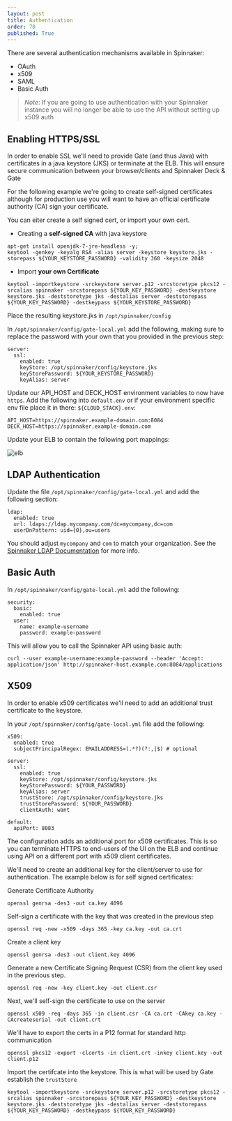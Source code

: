 ```yaml
---
layout: post
title: Authentication
order: 70
published: True
---
```


There are several authentication mechanisms available in Spinnaker:

* OAuth
* x509
* SAML
* Basic Auth

> *Note*: If you are going to use authentication with your Spinnaker instance you will no longer be able to use the API without setting up x509 auth

## Enabling HTTPS/SSL
In order to enable SSL we'll need to provide Gate (and thus Java) with certificates in a java keystore (JKS) or terminate at the ELB.  This will ensure secure communication between your browser/clients and Spinnaker Deck & Gate

For the following example we're going to create self-signed certificates although for production use you will want to have an official certificate authority (CA) sign your certificate.

You can eiter create a self signed cert, or import your own cert.

- Creating a **self-signed CA** with java keystore
```
apt-get install openjdk-7-jre-headless -y;
keytool -genkey -keyalg RSA -alias server -keystore keystore.jks -storepass ${YOUR_KEYSTORE_PASSWORD} -validity 360 -keysize 2048
```

 - Import **your own Certificate**
```
keytool -importkeystore -srckeystore server.p12 -srcstoretype pkcs12 -srcalias spinnaker -srcstorepass ${YOUR_KEY_PASSWORD} -destkeystore keystore.jks -deststoretype jks -destalias server -deststorepass ${YOUR_KEY_PASSWORD} -destkeypass ${YOUR_KEYSTORE_PASSWORD}
```

Place the resulting keystore.jks in `/opt/spinnaker/config`

In `/opt/spinnaker/config/gate-local.yml` add the following, making sure to replace the password with your own that you provided in the previous step:

```
server:
  ssl:
    enabled: true
    keyStore: /opt/spinnaker/config/keystore.jks
    keyStorePassword: ${YOUR_KEYSTORE_PASSWORD}
    keyAlias: server
```

Update our API_HOST and DECK_HOST environment variables to now have `https`. Add the following into `default.env` or if your environment specific env file place it in there: `${CLOUD_STACK}.env`:

```
API_HOST=https://spinnaker.example-domain.com:8084
DECK_HOST=https://spinnaker.example-domain.com
```

Update your ELB to contain the following port mappings:

![elb](https://cl.ly/3i0o0b38103J/Image%202017-05-05%20at%203.42.27%20PM.png)


## LDAP Authentication

Update the file `/opt/spinnaker/config/gate-local.yml` and add the following section:

```
ldap:
  enabled: true
  url: ldaps://ldap.mycompany.com/dc=mycompany,dc=com
  userDnPattern: uid={0},ou=users
```

You should adjust `mycompany` and `com` to match your organization.
See the [Spinnaker LDAP Documentation](https://www.spinnaker.io/setup/security/authentication/ldap/)
for more info.

## Basic Auth

In `/opt/spinnaker/config/gate-local.yml` add the following:

```
security:
  basic:
    enabled: true
  user:
    name: example-username
    password: example-password
```

This will allow you to call the Spinnaker API using basic auth:

`curl --user example-username:example-password --header 'Accept: application/json' http://spinnaker-host.example.com:8084/applications`


## X509

In order to enable x509 certificates we'll need to add an additional trust certificate to the keystore.

In your `/opt/spinnaker/config/gate-local.yml` file add the following:

```
x509:
  enabled: true
  subjectPrincipalRegex: EMAILADDRESS=(.*?)(?:,|$) # optional

server:
  ssl:
    enabled: true
    keyStore: /opt/spinnaker/config/keystore.jks
    keyStorePassword: ${YOUR_PASSWORD}
    keyAlias: server
    trustStore: /opt/spinnaker/config/keystore.jks
    trustStorePassword: ${YOUR_PASSWORD}
    clientAuth: want

default:
  apiPort: 8083
```

The configuration adds an additional port for x509 certificates. This is so you can terminate HTTPS to end-users of the UI on the ELB and continue using API on a different port with x509 client certificates.   

We'll need to create an additional key for the client/server to use for authentication.  The example below is for self signed certificates:

Generate Certificate Authority

```
openssl genrsa -des3 -out ca.key 4096
```

Self-sign a certificate with the key that was created in the previous step
```
openssl req -new -x509 -days 365 -key ca.key -out ca.crt
```

Create a client key
```
openssl genrsa -des3 -out client.key 4096
```

Generate a new Certificate Signing Request (CSR) from the client key used in the previous step.
```
openssl req -new -key client.key -out client.csr
```

Next, we'll self-sign the certificate to use on the server
```
openssl x509 -req -days 365 -in client.csr -CA ca.crt -CAkey ca.key -CAcreateserial -out client.crt
```

We'll have to export the certs in a P12 format for standard http communication
```
openssl pkcs12 -export -clcerts -in client.crt -inkey client.key -out client.p12
```

Import the certifcate into the keystore.  This is what will be used by Gate establish the `trustStore`
```
keytool -importkeystore -srckeystore server.p12 -srcstoretype pkcs12 -srcalias spinnaker -srcstorepass ${YOUR_KEY_PASSWORD} -destkeystore keystore.jks -deststoretype jks -destalias server -deststorepass ${YOUR_KEY_PASSWORD} -destkeypass ${YOUR_KEY_PASSWORD}
```
